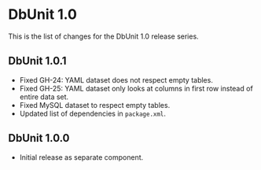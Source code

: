 DbUnit 1.0
==========

This is the list of changes for the DbUnit 1.0 release series.

DbUnit 1.0.1
------------

* Fixed GH-24: YAML dataset does not respect empty tables.
* Fixed GH-25: YAML dataset only looks at columns in first row instead of entire data set.
* Fixed MySQL dataset to respect empty tables.
* Updated list of dependencies in `package.xml`.

DbUnit 1.0.0
------------

* Initial release as separate component.
